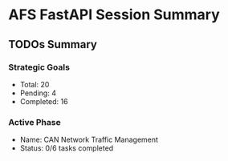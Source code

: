 
# AFS FastAPI Session Summary

## TODOs Summary

### Strategic Goals
- Total: 20
- Pending: 4
- Completed: 16

### Active Phase
- Name: CAN Network Traffic Management
- Status: 0/6 tasks completed
